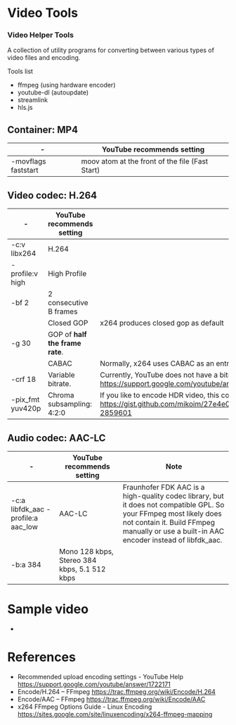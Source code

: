 # Video Tools

### Video Helper Tools

 A collection of utility programs for converting between various types of video files and encoding.

Tools list

- ffmpeg (using hardware encoder)
- youtube-dl (autoupdate)
- streamlink 
- hls.js

## Container: MP4

| - | YouTube recommends setting |
|---------------------|-------------------------------------------------|
| -movflags faststart | moov atom at the front of the file (Fast Start) |

## Video codec: H.264

| - | YouTube recommends setting | Note |
|---------------------|----------------------------|------|
| -c:v libx264 | H.264 | |
| -profile:v high | High Profile | |
| -bf 2 | 2 consecutive B frames | |
| | Closed GOP | x264 produces closed gop as default |
| -g 30 | GOP of **half the frame rate**. |  |
| | CABAC | Normally, x264 uses CABAC as an entropy encoder. |
| -crf 18 | Variable bitrate. | Currently, YouTube does not have a bitrate limit. Refer official document: https://support.google.com/youtube/answer/1722171?hl=en |
| -pix_fmt yuv420p | Chroma subsampling: 4:2:0 | If you like to encode HDR video, this comment might be helpful. https://gist.github.com/mikoim/27e4e0dc64e384adbcb91ff10a2d3678#gistcomment-2859601 |

## Audio codec: AAC-LC

| -                | YouTube recommends setting                              | Note |
|-----------------------------|---------------------------------------------------------|------|
| -c:a libfdk_aac -profile:a aac_low | AAC-LC| Fraunhofer FDK AAC is a high-quality codec library, but it does not compatible GPL. So your FFmpeg most likely does not contain it. Build FFmpeg manually or use a built-in AAC encoder instead of libfdk_aac. |
| -b:a 384| Mono 128 kbps, Stereo 384 kbps, 5.1	512 kbps | |

# Sample video
- 

# References
- Recommended upload encoding settings - YouTube Help https://support.google.com/youtube/answer/1722171
- Encode/H.264 – FFmpeg https://trac.ffmpeg.org/wiki/Encode/H.264
- Encode/AAC – FFmpeg https://trac.ffmpeg.org/wiki/Encode/AAC
- x264 FFmpeg Options Guide - Linux Encoding https://sites.google.com/site/linuxencoding/x264-ffmpeg-mapping
